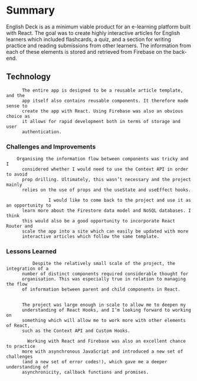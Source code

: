 # Summary

English Deck is as a minimum viable product for an e-learning platform
          built with React. The goal was to create highly interactive articles for
          English learners which included flashcards, a quiz, and a section for
          writing practice and reading submissions from other learners. The
          information from each of these elements is stored and retrieved from
          Firebase on the back-end.

## Technology

          The entire app is designed to be a reusable article template, and the
          app itself also contains reusable components. It therefore made sense to
          create the app with React. Using Firebase was also an obvious choice as
          it allows for rapid development both in terms of storage and user
          authentication.

### Challenges and Improvements

        Organising the information flow between components was tricky and I
          considered whether I would need to use the Context API in order to avoid
          prop drilling. Ultimately, this wasn’t necessary and the project mainly
          relies on the use of props and the useState and useEffect hooks.
          
                    I would like to come back to the project and use it as an opportunity to
          learn more about the Firestore data model and NoSQL databases. I think
          this would also be a good opportunity to incorporate React Router and
          scale the app into a site which can easily be updated with more
          interactive articles which follow the same template.

### Lessons Learned

              Despite the relatively small scale of the project, the integration of a
          number of distinct components required considerable thought for
          organisation. This was especially true in relation to managing the flow
          of information between parent and child components in React.
  
     
          The project was large enough in scale to allow me to deepen my
          understanding of React Hooks, and I’m looking forward to working on
          something which will allow me to work more with other elements of React,
          such as the Context API and Custom Hooks.
      
            Working with React and Firebase was also an excellent chance to practice
          more with asynchronous JavaScript and introduced a new set of challenges
          (and a new set of error codes!), which gave me a deeper understanding of
          asynchronicity, callback functions and promises.
      

